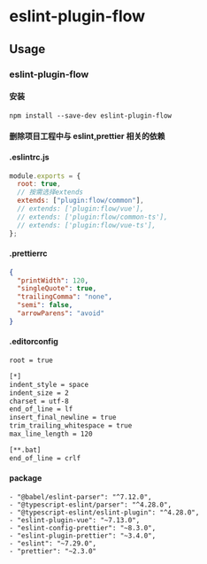 # eslint-plugin-flow

## Usage

### eslint-plugin-flow

#### 安装

```code
npm install --save-dev eslint-plugin-flow
```

#### 删除项目工程中与 eslint,prettier 相关的依赖

#### .eslintrc.js

```js
module.exports = {
  root: true,
  // 按需选择extends
  extends: ["plugin:flow/common"],
  // extends: ['plugin:flow/vue'],
  // extends: ['plugin:flow/common-ts'],
  // extends: ['plugin:flow/vue-ts'],
};
```

#### .prettierrc

```json
{
  "printWidth": 120,
  "singleQuote": true,
  "trailingComma": "none",
  "semi": false,
  "arrowParens": "avoid"
}
```

#### .editorconfig

```txt
root = true

[*]
indent_style = space
indent_size = 2
charset = utf-8
end_of_line = lf
insert_final_newline = true
trim_trailing_whitespace = true
max_line_length = 120

[**.bat]
end_of_line = crlf

```

#### package

```code
- "@babel/eslint-parser": "^7.12.0",
- "@typescript-eslint/parser": "^4.28.0",
- "@typescript-eslint/eslint-plugin": "^4.28.0",
- "eslint-plugin-vue": "~7.13.0",
- "eslint-config-prettier": "~8.3.0",
- "eslint-plugin-prettier": "~3.4.0",
- "eslint": "~7.29.0",
- "prettier": "~2.3.0"
```
